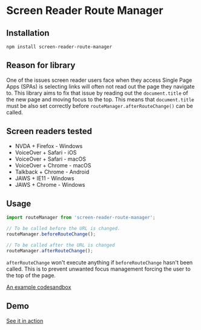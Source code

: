 # Screen Reader Route Manager

## Installation

```
npm install screen-reader-route-manager
```

## Reason for library

One of the issues screen reader users face when they access Single Page Apps (SPAs) is selecting links will often not read out the page they navigate to. This library aims to fix that issue by reading out the `document.title` of the new page and moving focus to the top. This means that `document.title` must be also set correctly before `routeManager.afterRouteChange()` can be called.

## Screen readers tested

- NVDA + Firefox - Windows
- VoiceOver + Safari - iOS
- VoiceOver + Safari - macOS
- VoiceOver + Chrome - macOS
- Talkback + Chrome - Android
- JAWS + IE11 - Windows
- JAWS + Chrome - Windows

## Usage

```javascript
import routeManager from 'screen-reader-route-manager';

// To be called before the URL is changed.
routeManager.beforeRouteChange();

// To be called after the URL is changed
routeManager.afterRouteChange();
```

`afterRouteChange` won't execute anything if `beforeRouteChange` hasn't been called. This is to prevent unwanted focus management forcing the user to the top of the page.

[An example codesandbox](https://codesandbox.io/s/xl677vzrlw)

## Demo

[See it in action](https://xl677vzrlw.codesandbox.io/)
